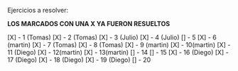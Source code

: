 Ejercicios a resolver:

**LOS MARCADOS CON UNA X YA FUERON RESUELTOS**

[X] - 1 (Tomas)
[X] - 2 (Tomas)
[X] - 3 (Julio)
[X] - 4 (Julio)
[] - 5
[X] - 6 (martin)
[X] - 7 (Tomas)
[X] - 8 (Tomas)
[X] - 9 (martin)
[X] - 10(martin)
[X] - 11 (Diego)
[X] - 12(martin)
[X] - 13(martin)
[] - 14
[] - 15
[X] - 16 (Diego)
[X] - 17 (Diego)
[X] - 18 (Diego)
[X] - 19 (Diego)
[] - 20

